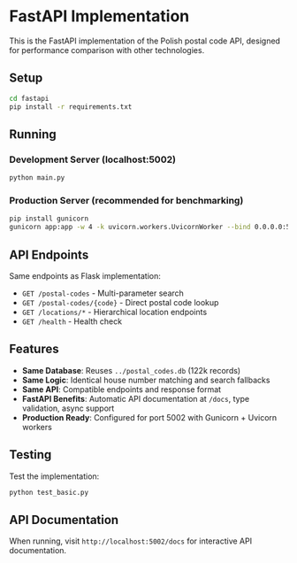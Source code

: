 # FastAPI Implementation

This is the FastAPI implementation of the Polish postal code API, designed for performance comparison with other technologies.

## Setup

```bash
cd fastapi
pip install -r requirements.txt
```

## Running

### Development Server (localhost:5002)
```bash
python main.py
```

### Production Server (recommended for benchmarking)
```bash
pip install gunicorn
gunicorn app:app -w 4 -k uvicorn.workers.UvicornWorker --bind 0.0.0.0:5002
```

## API Endpoints

Same endpoints as Flask implementation:

- `GET /postal-codes` - Multi-parameter search
- `GET /postal-codes/{code}` - Direct postal code lookup
- `GET /locations/*` - Hierarchical location endpoints
- `GET /health` - Health check

## Features

- **Same Database**: Reuses `../postal_codes.db` (122k records)
- **Same Logic**: Identical house number matching and search fallbacks
- **Same API**: Compatible endpoints and response format
- **FastAPI Benefits**: Automatic API documentation at `/docs`, type validation, async support
- **Production Ready**: Configured for port 5002 with Gunicorn + Uvicorn workers

## Testing

Test the implementation:
```bash
python test_basic.py
```

## API Documentation

When running, visit `http://localhost:5002/docs` for interactive API documentation.